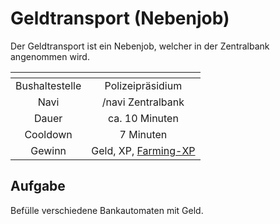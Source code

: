 # Geldtransport (Nebenjob)
Der Geldtransport ist ein Nebenjob, welcher in der Zentralbank angenommen wird.

| <!-- --> | <!-- --> |
| :-: | :-: |
| Bushaltestelle | Polizeipräsidium |
| Navi | /navi Zentralbank |
| Dauer | ca. 10 Minuten |
| Cooldown | 7 Minuten |
| Gewinn | Geld, XP, [Farming-XP](../../pages/skills/farming.md) |

## Aufgabe
Befülle verschiedene Bankautomaten mit Geld.
